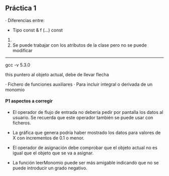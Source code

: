 
## Práctica 1

· Diferencias entre: 

- Tipo const & f (...) const
1.  
2. Se puede trabajar con los atributos de la clase 
pero no se puede modificar

-----------------------------------------------------

gcc -v 5.3.0

this puntero al objeto actual, debe de llevar flecha 

· Fichero de funciones auxiliares
· Para incluir integral o derivada de un monomio


#### P1 aspectos a corregir 

+ El operador de flujo de entrada no debería pedir por pantalla los datos al usuario. Se recuerda que este operador también se puede usar con ficheros.

+ La gráfica que genera podría haber mostrado los datos para valores de X con incrementos de 0.1 o menor.

+ El operador de asignación debe comprobar que el objeto actual no es igual que el objeto que se va a asignar.

+ La función leerMonomio puede ser más amigable indicando que no se puede introducir un grado negativo.

